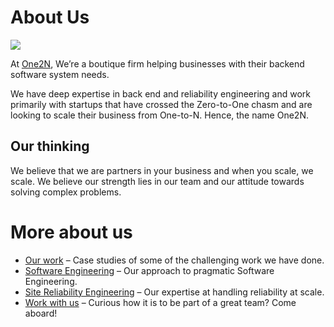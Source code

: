 # About Us

![](https://one2n.in/wp-content/uploads/2023/04/One2N-Collage-for-GitHub.png)


At [One2N](https://one2n.in/), We’re a boutique firm helping businesses with their backend software system needs. 

We have deep expertise in back end and reliability engineering and work primarily with startups that have crossed the Zero-to-One chasm and are looking to scale their business from One-to-N. Hence, the name One2N.


## Our thinking

We believe that we are partners in your business and when you scale, we scale. We believe our strength lies in our team and our attitude towards solving complex problems.

# More about us

- [Our work](https://one2n.in/case-studies/) – Case studies of some of the challenging work we have done.
- [Software Engineering](https://one2n.in/software-engineering/) – Our approach to pragmatic Software Engineering.
- [Site Reliability Engineering](https://one2n.in/site-reliability-engineering/) – Our expertise at handling reliability at scale.
- [Work with us](https://one2n.in/site-reliability-engineering/) – Curious how it is to be part of a great team? Come aboard!